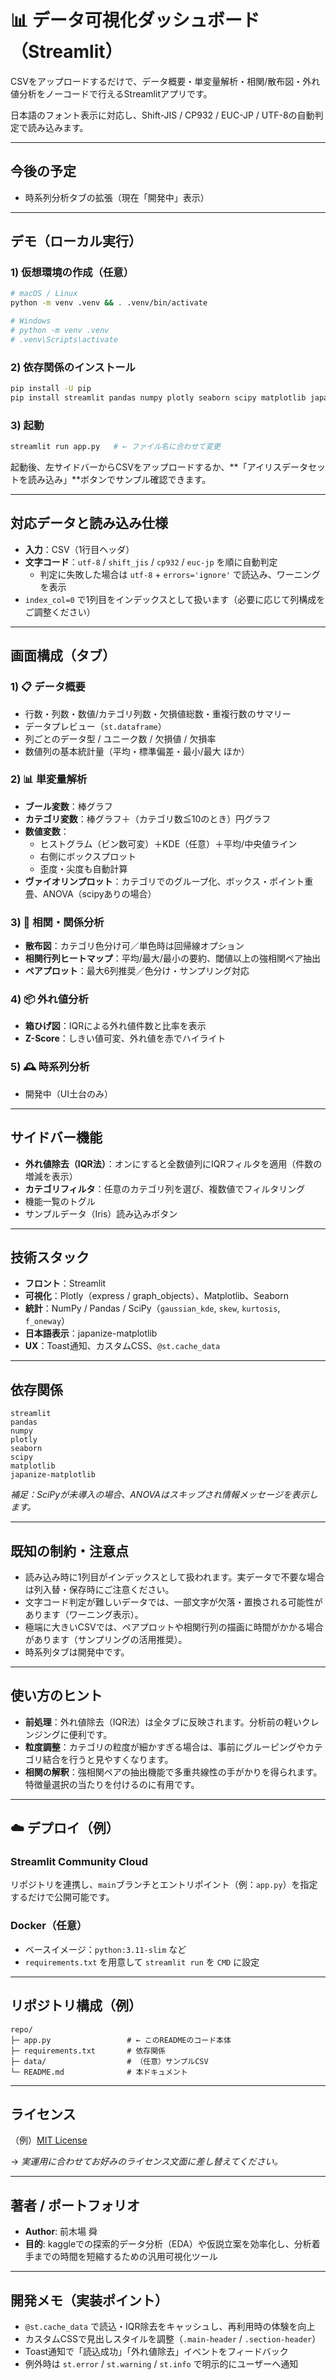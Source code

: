 # 📊 データ可視化ダッシュボード（Streamlit）

CSVをアップロードするだけで、データ概要・単変量解析・相関/散布図・外れ値分析をノーコードで行えるStreamlitアプリです。

日本語のフォント表示に対応し、Shift-JIS / CP932 / EUC-JP / UTF-8の自動判定で読み込みます。

---

## 今後の予定
- 時系列分析タブの拡張（現在「開発中」表示）

---

## デモ（ローカル実行）

### 1) 仮想環境の作成（任意）
```bash
# macOS / Linux
python -m venv .venv && . .venv/bin/activate

# Windows
# python -m venv .venv
# .venv\Scripts\activate
````

### 2\) 依存関係のインストール

```bash
pip install -U pip
pip install streamlit pandas numpy plotly seaborn scipy matplotlib japanize-matplotlib
```

### 3\) 起動

```bash
streamlit run app.py   # ← ファイル名に合わせて変更
```

起動後、左サイドバーからCSVをアップロードするか、\*\*「アイリスデータセットを読み込み」\*\*ボタンでサンプル確認できます。

-----

## 対応データと読み込み仕様

  - **入力**：CSV（1行目ヘッダ）
  - **文字コード**：`utf-8` / `shift_jis` / `cp932` / `euc-jp` を順に自動判定
      - 判定に失敗した場合は `utf-8` + `errors='ignore'` で読込み、ワーニングを表示
  - `index_col=0` で1列目をインデックスとして扱います（必要に応じて列構成をご調整ください）

-----

## 画面構成（タブ）

### 1\) 📋 データ概要

  - 行数・列数・数値/カテゴリ列数・欠損値総数・重複行数のサマリー
  - データプレビュー（`st.dataframe`）
  - 列ごとのデータ型 / ユニーク数 / 欠損値 / 欠損率
  - 数値列の基本統計量（平均・標準偏差・最小/最大 ほか）

### 2\) 📊 単変量解析

  - **ブール変数**：棒グラフ
  - **カテゴリ変数**：棒グラフ＋（カテゴリ数≦10のとき）円グラフ
  - **数値変数**：
      - ヒストグラム（ビン数可変）＋KDE（任意）＋平均/中央値ライン
      - 右側にボックスプロット
      - 歪度・尖度も自動計算
  - **ヴァイオリンプロット**：カテゴリでのグループ化、ボックス・ポイント重畳、ANOVA（scipyありの場合）

### 3\) 🔗 相関・関係分析

  - **散布図**：カテゴリ色分け可／単色時は回帰線オプション
  - **相関行列ヒートマップ**：平均/最大/最小の要約、閾値以上の強相関ペア抽出
  - **ペアプロット**：最大6列推奨／色分け・サンプリング対応

### 4\) 📦 外れ値分析

  - **箱ひげ図**：IQRによる外れ値件数と比率を表示
  - **Z-Score**：しきい値可変、外れ値を赤でハイライト

### 5\) 🕰️ 時系列分析

  - 開発中（UI土台のみ）

-----

## サイドバー機能

  - **外れ値除去（IQR法）**：オンにすると全数値列にIQRフィルタを適用（件数の増減を表示）
  - **カテゴリフィルタ**：任意のカテゴリ列を選び、複数値でフィルタリング
  - 機能一覧のトグル
  - サンプルデータ（Iris）読み込みボタン

-----

## 技術スタック

  - **フロント**：Streamlit
  - **可視化**：Plotly（express / graph\_objects）、Matplotlib、Seaborn
  - **統計**：NumPy / Pandas / SciPy（`gaussian_kde`, `skew`, `kurtosis`, `f_oneway`）
  - **日本語表示**：japanize-matplotlib
  - **UX**：Toast通知、カスタムCSS、`@st.cache_data`

-----

## 依存関係

```
streamlit
pandas
numpy
plotly
seaborn
scipy
matplotlib
japanize-matplotlib
```

*補足：SciPyが未導入の場合、ANOVAはスキップされ情報メッセージを表示します。*

-----

## 既知の制約・注意点

  - 読み込み時に1列目がインデックスとして扱われます。実データで不要な場合は列入替・保存時にご注意ください。
  - 文字コード判定が難しいデータでは、一部文字が欠落・置換される可能性があります（ワーニング表示）。
  - 極端に大きいCSVでは、ペアプロットや相関行列の描画に時間がかかる場合があります（サンプリングの活用推奨）。
  - 時系列タブは開発中です。

-----

## 使い方のヒント

  - **前処理**：外れ値除去（IQR法）は全タブに反映されます。分析前の軽いクレンジングに便利です。
  - **粒度調整**：カテゴリの粒度が細かすぎる場合は、事前にグルーピングやカテゴリ結合を行うと見やすくなります。
  - **相関の解釈**：強相関ペアの抽出機能で多重共線性の手がかりを得られます。特徴量選択の当たりを付けるのに有用です。

-----

## ☁️ デプロイ（例）

### Streamlit Community Cloud

リポジトリを連携し、`main`ブランチとエントリポイント（例：`app.py`）を指定するだけで公開可能です。

### Docker（任意）

  - ベースイメージ：`python:3.11-slim` など
  - `requirements.txt` を用意して `streamlit run` を `CMD` に設定

-----

## リポジトリ構成（例）

```
repo/
├─ app.py                 # ← このREADMEのコード本体
├─ requirements.txt       # 依存関係
├─ data/                  # （任意）サンプルCSV
└─ README.md              # 本ドキュメント
```

-----

## ライセンス

（例）[MIT License](https://opensource.org/licenses/MIT)

→ *実運用に合わせてお好みのライセンス文面に差し替えてください。*

-----

## 著者 / ポートフォリオ

  - **Author**: 前木場 舜
  - **目的**: kaggleでの探索的データ分析（EDA）や仮説立案を効率化し、分析着手までの時間を短縮するための汎用可視化ツール

-----

## 開発メモ（実装ポイント）

  - `@st.cache_data` で読込・IQR除去をキャッシュし、再利用時の体験を向上
  - カスタムCSSで見出しスタイルを調整（`.main-header` / `.section-header`）
  - Toast通知で「読込成功」「外れ値除去」イベントをフィードバック
  - 例外時は `st.error` / `st.warning` / `st.info` で明示的にユーザーへ通知